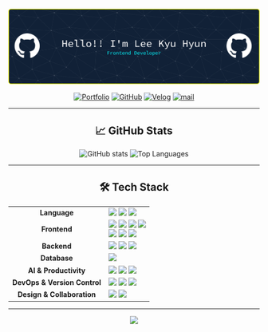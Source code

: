 <div align="center">

![헤더 배너](./images/github-header-banner.png)

[![Portfolio](https://img.shields.io/badge/Portfolio-FF6B6B?style=for-the-badge&logo=firefox&logoColor=white)](https://portfolio-peach-six-81.vercel.app/)
[![GitHub](https://img.shields.io/badge/GitHub-181717?style=for-the-badge&logo=github&logoColor=white)](https://github.com/leekyuhyun?tab=repositories)
[![Velog](https://img.shields.io/badge/Velog-20C997?style=for-the-badge&logo=velog&logoColor=white)](https://velog.io/@leekh010502)
[![mail](https://img.shields.io/badge/mail-03C75A?style=for-the-badge&logo=naver&logoColor=white)](mailto:leekh010502@naver.com)

---

## 📈 GitHub Stats

  <div align="center">
    <img 
      src="https://github-readme-stats.vercel.app/api?username=leekyuhyun&show_icons=true&theme=transparent&count_private=true&hide=stars,contribs" 
      alt="GitHub stats" 
      height="150"
    />
    <img 
      src="https://github-readme-stats.vercel.app/api/top-langs/?username=leekyuhyun&layout=compact&theme=transparent" 
      alt="Top Languages"
      height="150"
    />
  </div>

---

## 🛠️ Tech Stack

<table align="center">
  <tr>
    <td align="center" width="180px"><strong>Language</strong></td>
    <td>
      <img src="https://img.shields.io/badge/JavaScript-F7DF1E?style=flat-square&logo=JavaScript&logoColor=black"/>
      <img src="https://img.shields.io/badge/Java-007396?style=flat-square&logo=Java&logoColor=white"/>
      <img src="https://img.shields.io/badge/Python-3776AB?style=flat-square&logo=Python&logoColor=white"/>
    </td>
  </tr>
  <tr>
    <td align="center"><strong>Frontend</strong></td>
    <td>
      <img src="https://img.shields.io/badge/HTML5-E34F26?style=flat-square&logo=HTML5&logoColor=white"/>
      <img src="https://img.shields.io/badge/CSS3-1572B6?style=flat-square&logo=CSS3&logoColor=white"/>
      <img src="https://img.shields.io/badge/Vue.js-4FC08D?style=flat-square&logo=Vue.js&logoColor=white"/>
      <img src="https://img.shields.io/badge/React-61DAFB?style=flat-square&logo=React&logoColor=black"/>
      <br>
      <img src="https://img.shields.io/badge/Vite-646CFF?style=flat-square&logo=Vite&logoColor=white"/>
      <img src="https://img.shields.io/badge/Axios-5A29E4?style=flat-square&logo=Axios&logoColor=white"/>
      <img src="https://img.shields.io/badge/Bootstrap-7952B3?style=flat-square&logo=Bootstrap&logoColor=white"/>
    </td>
  </tr>
  <tr>
    <td align="center"><strong>Backend</strong></td>
    <td>
      <img src="https://img.shields.io/badge/FastAPI-009688?style=flat-square&logo=FastAPI&logoColor=white"/>
      <img src="https://img.shields.io/badge/Flask-000000?style=flat-square&logo=Flask&logoColor=white"/>
      <img src="https://img.shields.io/badge/JSP-F8DC75?style=flat-square&logoColor=black"/>
    </td>
  </tr>
  <tr>
    <td align="center"><strong>Database</strong></td>
    <td>
      <img src="https://img.shields.io/badge/MySQL-4479A1?style=flat-square&logo=MySQL&logoColor=white"/>
    </td>
  </tr>
  <tr>
    <td align="center"><strong>AI & Productivity</strong></td>
    <td>
      <img src="https://img.shields.io/badge/ChatGPT-74AA9C?style=flat-square&logo=OpenAI&logoColor=white"/>
      <img src="https://img.shields.io/badge/Gemini-8E77EE?style=flat-square&logo=Gemini&logoColor=white"/>
      <img src="https://img.shields.io/badge/v0.dev-000000?style=flat-square&logo=v0&logoColor=white"/>
    </td>
  </tr>
  <tr>
    <td align="center"><strong>DevOps & Version Control</strong></td>
    <td>
      <img src="https://img.shields.io/badge/Git-F05032?style=flat-square&logo=Git&logoColor=white"/>
      <img src="https://img.shields.io/badge/GitHub-181717?style=flat-square&logo=GitHub&logoColor=white"/>
      <img src="https://img.shields.io/badge/Vercel-000000?style=flat-square&logo=Vercel&logoColor=white"/>
    </td>
  </tr>
  <tr>
    <td align="center"><strong>Design & Collaboration</strong></td>
    <td>
      <img src="https://img.shields.io/badge/Figma-F24E1E?style=flat-square&logo=Figma&logoColor=white"/>
      <img src="https://img.shields.io/badge/Notion-000000?style=flat-square&logo=Notion&logoColor=white"/>
    </td>
  </tr>
</table>

---

<div align="center">
  <img src="https://hits.seeyoufarm.com/api/count/incr/badge.svg?url=https%3A%2F%2Fgithub.com%2Fleekyuhyun&count_bg=%2379C83D&title_bg=%23555555&icon=&icon_color=%23E7E7E7&title=hits&edge_flat=false&dummy=1"/>
</div>
